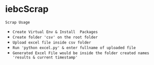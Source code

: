 # iebcScrap

`Scrap Usage`

- `Create Virtual Env & Install  Packages`
- `Create folder 'csv' on the root folder`
- `Upload excel file inside csv folder`
- `Run 'python excel.py' & enter fullname of uploaded file `
- `Generated Excel File would be inside the folder created names 'results & current timestamp'`
